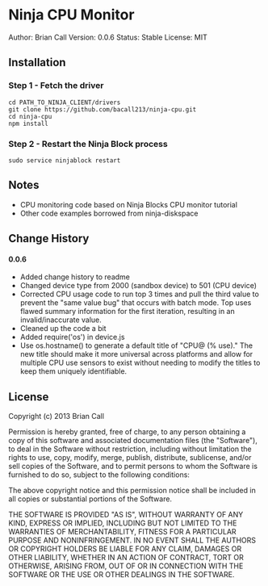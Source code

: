 Ninja CPU Monitor
=================
Author: Brian Call
Version: 0.0.6
Status: Stable
License: MIT


## Installation
### Step 1 - Fetch the driver
```
cd PATH_TO_NINJA_CLIENT/drivers
git clone https://github.com/bacall213/ninja-cpu.git
cd ninja-cpu
npm install
```


### Step 2 - Restart the Ninja Block process
```
sudo service ninjablock restart
```


## Notes
- CPU monitoring code based on Ninja Blocks CPU monitor tutorial
- Other code examples borrowed from ninja-diskspace



## Change History
#### 0.0.6
- Added change history to readme
- Changed device type from 2000 (sandbox device) to 501 (CPU device)
- Corrected CPU usage code to run top 3 times and pull the third value to prevent the "same value bug" that occurs with batch mode. Top uses flawed summary information for the first iteration, resulting in an invalid/inaccurate value.
- Cleaned up the code a bit
- Added require('os') in device.js
- Use os.hostname() to generate a default title of "CPU@<hostname> (% use)." The new title should make it more universal across platforms and allow for multiple CPU use sensors to exist without needing to modify the titles to keep them uniquely identifiable.



## License
Copyright (c) 2013 Brian Call

Permission is hereby granted, free of charge, to any person obtaining a copy
of this software and associated documentation files (the "Software"), to deal
in the Software without restriction, including without limitation the rights
to use, copy, modify, merge, publish, distribute, sublicense, and/or sell
copies of the Software, and to permit persons to whom the Software is
furnished to do so, subject to the following conditions:

The above copyright notice and this permission notice shall be included in
all copies or substantial portions of the Software.

THE SOFTWARE IS PROVIDED "AS IS", WITHOUT WARRANTY OF ANY KIND, EXPRESS OR
IMPLIED, INCLUDING BUT NOT LIMITED TO THE WARRANTIES OF MERCHANTABILITY,
FITNESS FOR A PARTICULAR PURPOSE AND NONINFRINGEMENT. IN NO EVENT SHALL THE
AUTHORS OR COPYRIGHT HOLDERS BE LIABLE FOR ANY CLAIM, DAMAGES OR OTHER
LIABILITY, WHETHER IN AN ACTION OF CONTRACT, TORT OR OTHERWISE, ARISING FROM,
OUT OF OR IN CONNECTION WITH THE SOFTWARE OR THE USE OR OTHER DEALINGS IN
THE SOFTWARE.

